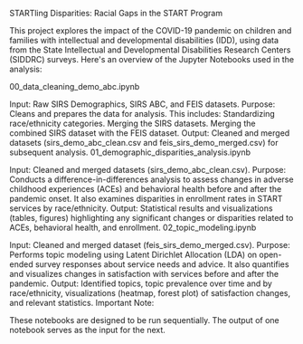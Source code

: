 STARTling Disparities: Racial Gaps in the START Program
 
This project explores the impact of the COVID-19 pandemic on children and families with intellectual and developmental disabilities (IDD), using data from the State Intellectual and Developmental Disabilities Research Centers (SIDDRC) surveys. Here's an overview of the Jupyter Notebooks used in the analysis:

00_data_cleaning_demo_abc.ipynb

Input: Raw SIRS Demographics, SIRS ABC, and FEIS datasets.
Purpose: Cleans and prepares the data for analysis. This includes:
Standardizing race/ethnicity categories.
Merging the SIRS datasets.
Merging the combined SIRS dataset with the FEIS dataset.
Output: Cleaned and merged datasets (sirs_demo_abc_clean.csv and feis_sirs_demo_merged.csv) for subsequent analysis.
01_demographic_disparities_analysis.ipynb

Input: Cleaned and merged datasets (sirs_demo_abc_clean.csv).
Purpose: Conducts a difference-in-differences analysis to assess changes in adverse childhood experiences (ACEs) and behavioral health before and after the pandemic onset. It also examines disparities in enrollment rates in START services by race/ethnicity.
Output: Statistical results and visualizations (tables, figures) highlighting any significant changes or disparities related to ACEs, behavioral health, and enrollment.
02_topic_modeling.ipynb

Input: Cleaned and merged dataset (feis_sirs_demo_merged.csv).
Purpose: Performs topic modeling using Latent Dirichlet Allocation (LDA) on open-ended survey responses about service needs and advice. It also quantifies and visualizes changes in satisfaction with services before and after the pandemic.
Output: Identified topics, topic prevalence over time and by race/ethnicity, visualizations (heatmap, forest plot) of satisfaction changes, and relevant statistics.
Important Note:

These notebooks are designed to be run sequentially. The output of one notebook serves as the input for the next.

